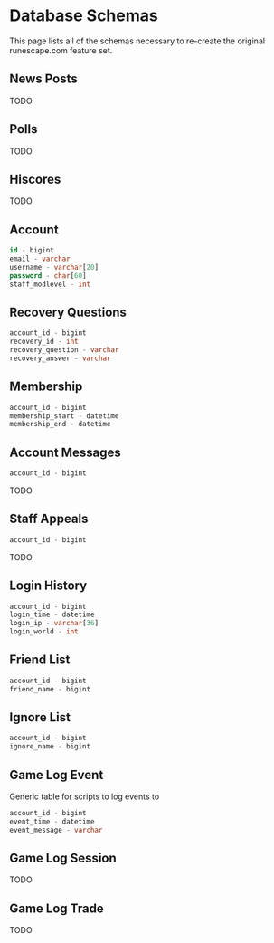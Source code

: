 # Database Schemas

This page lists all of the schemas necessary to re-create the original runescape.com feature set.

## News Posts

TODO

## Polls

TODO

## Hiscores

TODO

## Account

```sql
id - bigint
email - varchar
username - varchar[20]
password - char[60]
staff_modlevel - int
```

## Recovery Questions

```sql
account_id - bigint
recovery_id - int
recovery_question - varchar
recovery_answer - varchar
```

## Membership

```sql
account_id - bigint
membership_start - datetime
membership_end - datetime
```

## Account Messages

```sql
account_id - bigint
```

TODO

## Staff Appeals

```sql
account_id - bigint
```

TODO

## Login History

```sql
account_id - bigint
login_time - datetime
login_ip - varchar[36]
login_world - int
```

## Friend List

```sql
account_id - bigint
friend_name - bigint
```

## Ignore List

```sql
account_id - bigint
ignore_name - bigint
```

## Game Log Event

Generic table for scripts to log events to

```sql
account_id - bigint
event_time - datetime
event_message - varchar
```

## Game Log Session

TODO

## Game Log Trade

TODO
